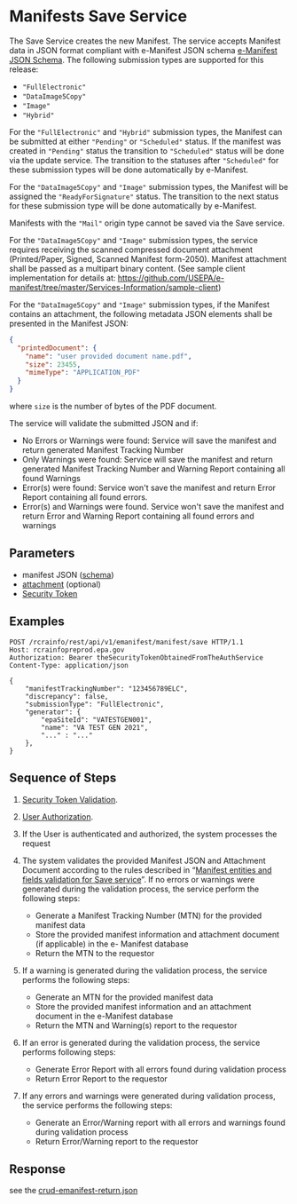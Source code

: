 # Manifests Save Service

The Save Service creates the new Manifest. The service accepts Manifest data in JSON format compliant with e-Manifest
JSON
schema [e-Manifest JSON Schema](https://github.com/USEPA/e-manifest/blob/master/Services-Information/Schema/emanifest.json).
The following submission types are supported for this release:

- `"FullElectronic"`
- `"DataImage5Copy"`
- `"Image"`
- `"Hybrid"`

For the `"FullElectronic"` and `"Hybrid"` submission types, the Manifest can be submitted at either `"Pending"`
or `"Scheduled"`
status. If the manifest was created in `"Pending"` status the transition to `"Scheduled"` status will be done via the
update
service. The transition to the statuses after `"Scheduled"` for these submission types will be done automatically by
e-Manifest.

For the `"DataImage5Copy"` and `"Image"` submission types, the Manifest will be assigned the `"ReadyForSignature"`
status.
The
transition to the next status for these submission type will be done automatically by e-Manifest.

Manifests with the `"Mail"` origin type cannot be saved via the Save service.

For the `"DataImage5Copy"` and `"Image"` submission types, the service requires receiving the scanned compressed
document
attachment (Printed/Paper, Signed, Scanned Manifest form-2050). Manifest attachment shall be passed as a multipart
binary content. (See sample client implementation for details
at: https://github.com/USEPA/e-manifest/tree/master/Services-Information/sample-client)

For the `"DataImage5Copy"` and `"Image"` submission types, if the
Manifest contains an attachment, the
following metadata
JSON elements shall be presented in the Manifest JSON:

```json
{
  "printedDocument": {
    "name": "user provided document name.pdf",
    "size": 23455,
    "mimeType": "APPLICATION_PDF"
  }
}
```

where `size` is the number of bytes of the PDF document.

The service will validate the submitted JSON and if:

- No Errors or Warnings were found: Service will save the manifest and return generated Manifest Tracking Number
- Only Warnings were found: Service will save the manifest and return generated Manifest Tracking Number and Warning
  Report containing all found Warnings
- Error(s) were found: Service won't save the manifest and return Error Report containing all found errors.
- Error(s) and Warnings were found. Service won't save the manifest and return Error and Warning Report containing all
  found errors and warnings

## Parameters

- manifest JSON ([schema](https://github.com/USEPA/e-manifest/blob/master/Services-Information/Schema/emanifest.json))
- [attachment](./manifest-attachments.md) (optional)
- [Security Token](../authentication.md#security-tokens)

## Examples

```http
POST /rcrainfo/rest/api/v1/emanifest/manifest/save HTTP/1.1
Host: rcrainfopreprod.epa.gov
Authorization: Bearer theSecurityTokenObtainedFromTheAuthService
Content-Type: application/json

{
    "manifestTrackingNumber": "123456789ELC",
    "discrepancy": false,
    "submissionType": "FullElectronic",
    "generator": {
        "epaSiteId": "VATESTGEN001",
        "name": "VA TEST GEN 2021",
        "..." : "..."
    },
}
```

## Sequence of Steps

1. [Security Token Validation](../authentication.md#security-token-validation).
2. [User Authorization](../authentication.md#user-authorization).
3. If the User is authenticated and authorized, the system processes the request
4. The system validates the provided Manifest JSON and Attachment Document according to the rules described
   in “[Manifest entities and fields validation for Save service]()”. If no errors or warnings were generated during the
   validation process, the service perform the following steps:

   - Generate a Manifest Tracking Number (MTN) for the provided manifest data
   - Store the provided manifest information and attachment document (if applicable) in the e-
     Manifest database
   - Return the MTN to the requestor

5. If a warning is generated during the validation process, the service performs the following steps:

   - Generate an MTN for the provided manifest data
   - Store the provided manifest information and an attachment document in the e-Manifest
     database
   - Return the MTN and Warning(s) report to the requestor

6. If an error is generated during the validation process, the service performs following steps:

   - Generate Error Report with all errors found during validation process
   - Return Error Report to the requestor

7. If any errors and warnings were generated during validation process, the service performs the
   following steps:

   - Generate an Error/Warning report with all errors and warnings found during validation process
   - Return Error/Warning report to the requestor

## Response

see the [crud-emanifest-return.json]()

